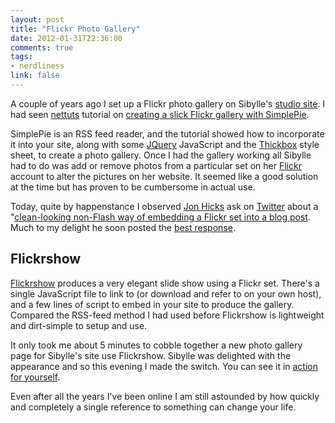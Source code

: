 ```yaml
---
layout: post
title: "Flickr Photo Gallery"
date: 2012-01-31T22:36:00
comments: true
tags:
- nerdliness
link: false
---
```

A couple of years ago I set up a Flickr photo gallery on Sibylle's [studio site](http://sibyllekuder.com "Elfenbein Klaviermusik"). I had seen [nettuts](http://net.tutsplus.com "nettuts") tutorial on [creating a slick Flickr gallery with SimplePie](http://net.tutsplus.com/tutorials/php/create-a-slick-flickr-gallery-with-simplepie/ "Create a slick FLickr Gallery with SimplePie").

SimplePie is an RSS feed reader, and the tutorial showed how to incorporate it into your site, along with some [JQuery](http://jquery.com/ "JQuery") JavaScript and the [Thickbox](http://jquery.com/demo/thickbox/ "Thickbox") style sheet, to create a photo gallery. Once I had the gallery working all Sibylle had to do was add or remove photos from a particular set on her [Flickr](http://flickr.com "Flickr") account to alter the pictures on her website. It seemed like a good solution at the time but has proven to be cumbersome in actual use. 

Today, quite by happenstance I observed [Jon Hicks](http://www.hicksdesign.co.uk/journal/ "Hicksdesign") ask on [Twitter](http://twitter.com "Twitter") about a "[clean-looking non-Flash way of embedding a Flickr set into a blog post](https://twitter.com/#!/Hicksdesign/status/164379776390402048 "Tweet"). Much to my delight he soon posted the [best response](https://twitter.com/#!/Hicksdesign/status/164384568839901184 "Tweet").

## Flickrshow
[Flickrshow](http://www.flickrshow.co.uk/ "FLickrshow") produces a very elegant slide show using a Flickr set. There's a single JavaScript file to link to (or download and refer to on your own host), and a few lines of script to embed in your site to produce the gallery. Compared the RSS-feed method I had used before Flickrshow is lightweight and dirt-simple to setup and use.

It only took me about 5 minutes to cobble together a new photo gallery page for Sibylle's site use Flickrshow. Sibylle was delighted with the appearance and so this evening I made the switch. You can see it in [action for yourself](http://sibyllekuder.com/photos.php "Photos"). 

Even after all the years I've been online I am still astounded by how quickly and completely a single reference to something can change your life. 
